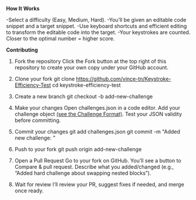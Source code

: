 **How It Works**

-Select a difficulty (Easy, Medium, Hard).
-You’ll be given an editable code snippet and a target snippet.
-Use keyboard shortcuts and efficient editing to transform the editable code into the target.
-Your keystrokes are counted. Closer to the optimal number = higher score.


**Contributing**
1. Fork the repository
    Click the Fork button at the top right of this repository to create your own copy under your GitHub account.

2. Clone your fork
    git clone https://github.com/vince-tn/Keystroke-Efficiency-Test
    cd keystroke-efficiency-test

3. Create a new branch
    git checkout -b add-new-challenge

4. Make your changes
    Open challenges.json in a code editor.
    Add your challenge object [(see the Challenge Format)](https://www.keystroketest.site/about).
    Test your JSON validity before committing.

4. Commit your changes
    git add challenges.json
    git commit -m "Added new challenge: <short description>"

6. Push to your fork
    git push origin add-new-challenge

7. Open a Pull Request
    Go to your fork on GitHub.
    You’ll see a button to Compare & pull request.
    Describe what you added/changed (e.g., “Added hard challenge about swapping nested blocks”).

8. Wait for review
    I’ll review your PR, suggest fixes if needed, and merge once ready.

